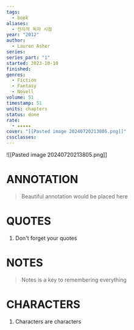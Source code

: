 ```yaml
---
tags:
  - book
aliases:
  - 전지적 독자 시점
year: "2012"
author:
  - Lauren Asher
series: 
series_part: "1"
started: 2023-10-10
finished: 
genres:
  - Fiction
  - Fantasy
  - Novell
volume: 51
timestamp: 51
units: chapters
status: done
rate:
  - ★★★★★
cover: "[[Pasted image 20240720213805.png]]"
cssclasses:
---
```

![[Pasted image 20240720213805.png]]
# ANNOTATION
>Beautiful annotation would be placed here

# QUOTES
1. Don't forget your quotes

# NOTES
>Notes is a key to remembering everything

# CHARACTERS
1. Characters are characters
